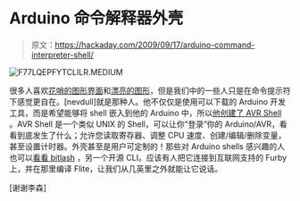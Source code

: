 # Arduino 命令解释器外壳

> 原文：<https://hackaday.com/2009/09/17/arduino-command-interpreter-shell/>

![F77LQEPFYTCLILR.MEDIUM](img/b30509b95a5ff6b439338f38ce4cee2b.png "F77LQEPFYTCLILR.MEDIUM")

很多人喜欢[花哨的图形界面](http://bumptop.com/)和[漂亮的图形](http://en.wikipedia.org/wiki/Compiz_Fusion)，但是我们中的一些人只是在命令提示符下感觉更自在。[nevdull]就是那种人。他不仅仅是使用可以下载的 Arduino 开发工具，而是希望能够将 shell 嵌入到他的 Arduino 中，所以[他创建了 AVR Shell](http://www.instructables.com/id/AVRSH-A-Command-Interpreter-Shell-for-ArduinoAVR/) 。AVR Shell 是一个类似 UNIX 的 Shell，可以让你“登录”你的 Arduino/AVR，看看到底发生了什么；允许您读取寄存器、调整 CPU 速度、创建/编辑/删除变量，甚至设置计时器。外壳甚至是用户可定制的！那些对 Arduino shells 感兴趣的人也可以[看看 bitlash](http://bitlash.net/) ，另一个开源 CLI。应该有人把它连接到互联网支持的 Furby 上，并在那里编译 Flite，让我们从几英里之外就能让它说话。

[谢谢李森]